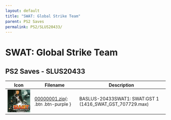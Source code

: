 ```yaml
---
layout: default
title: "SWAT: Global Strike Team"
parent: PS2 Saves
permalink: PS2/SLUS20433/
---
```

# SWAT: Global Strike Team

## PS2 Saves - SLUS20433

| Icon | Filename | Description |
|------|----------|-------------|
| ![SWAT: Global Strike Team](icon0.png) | [00000001.zip](00000001.zip){: .btn .btn-purple } | BASLUS-20433SWAT1: SWAT:GST 1 (1416_SWAT_GST_707729.max) |
